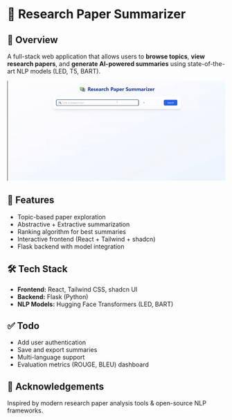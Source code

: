 # 🧠 Research Paper Summarizer

## 📌 Overview
A full-stack web application that allows users to **browse topics**, **view research papers**, and **generate AI-powered summaries** using state-of-the-art NLP models (LED, T5, BART).

![Research Summarizer Demo](./demo-video.gif)


## 🚀 Features
- Topic-based paper exploration  
- Abstractive + Extractive summarization  
- Ranking algorithm for best summaries  
- Interactive frontend (React + Tailwind + shadcn)  
- Flask backend with model integration  

## 🛠️ Tech Stack
- **Frontend:** React, Tailwind CSS, shadcn UI  
- **Backend:** Flask (Python)  
- **NLP Models:** Hugging Face Transformers (LED, BART)  

## ✅ Todo
- Add user authentication  
- Save and export summaries  
- Multi-language support  
- Evaluation metrics (ROUGE, BLEU) dashboard  

## 🙌 Acknowledgements
Inspired by modern research paper analysis tools & open-source NLP frameworks.  
